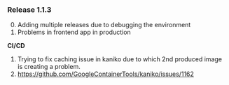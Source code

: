 ### Release 1.1.3

0. Adding multiple releases due to debugging the environment
0. Problems in frontend app in production

**CI/CD**
1. Trying to fix caching issue in kaniko due to which 2nd produced image is creating a problem.
2. https://github.com/GoogleContainerTools/kaniko/issues/1162